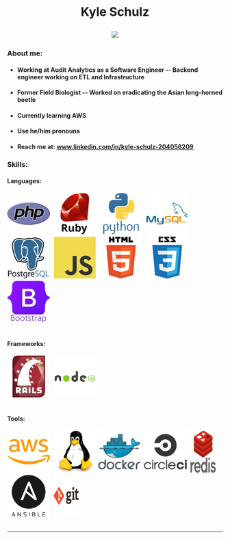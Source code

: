 # <p align='center'>Kyle Schulz</p>

  <p align="center">
  <a href="https://github.com/kylejschulz">
    <img src="https://img.shields.io/badge/Software Engineer%20-3B4252?style=for-the-badge"/>
  </a>
</p>

### About me:
- #### Working at Audit Analytics as a Software Engineer -- Backend engineer working on ETL and Infrastructure
- #### Former Field Biologist -- Worked on eradicating the Asian long-horned beetle
- #### Currently learning AWS
- #### Use he/him pronouns
- #### Reach me at: www.linkedin.com/in/kyle-schulz-204056209


### Skills: 

#### Languages:

<div>
  <img src="https://github.com/devicons/devicon/blob/master/icons/php/php-original.svg" title="PHP" alt="PHP" width="100" height="100"/>&nbsp;
  <img src="https://github.com/devicons/devicon/blob/master/icons/ruby/ruby-original-wordmark.svg" title="Ruby" alt="Ruby" width="100" height="100"/>&nbsp;
  <img src="https://github.com/devicons/devicon/blob/master/icons/python/python-original-wordmark.svg" title="Python" alt="Python" width="100" height="100"/>&nbsp;
  <img src="https://github.com/devicons/devicon/blob/master/icons/mysql/mysql-original-wordmark.svg" title="MySQL" alt="MySQL" width="100" height="100"/>&nbsp;
  <img src="https://github.com/devicons/devicon/blob/master/icons/postgresql/postgresql-original-wordmark.svg" title="PostgreSQL"  alt="PostgreSQL" width="100" height="100"/>&nbsp;
  <img src="https://github.com/devicons/devicon/blob/master/icons/javascript/javascript-original.svg" title="JavaScript" alt="JavaScript" width="100" height="100"/>&nbsp;
  <img src="https://github.com/devicons/devicon/blob/master/icons/html5/html5-original-wordmark.svg" title="Html5" alt="Html5" width="100" height="100"/>&nbsp;
  <img src="https://github.com/devicons/devicon/blob/master/icons/css3/css3-original-wordmark.svg" title="CSS3" alt="CSS3" width="100" height="100"/>&nbsp;
  <img src="https://github.com/devicons/devicon/blob/master/icons/bootstrap/bootstrap-original-wordmark.svg" title="Bootstrap" alt="Bootstrap" width="100" height="100"/>
</div>
<br>

#### Frameworks:
<div>
  <img src="https://github.com/devicons/devicon/blob/master/icons/rails/rails-original-wordmark.svg" title="Rails"  alt="Rails" width="100" height="100"/>&nbsp;
  <img src="https://github.com/devicons/devicon/blob/master/icons/nodejs/nodejs-original-wordmark.svg" title="NodeJS" alt="NodeJS" width="100" height="100"/>
</div>
  <br>

#### Tools:  
<div>
   <img src="https://github.com/devicons/devicon/blob/master/icons/amazonwebservices/amazonwebservices-plain-wordmark.svg" title="AWS" alt="AWS" width="100" height="100"/>&nbsp;
   <img src="https://github.com/devicons/devicon/blob/master/icons/linux/linux-original.svg" title="Linux" **alt="Linux" width="100" height="100"/>
   <img src="https://github.com/devicons/devicon/blob/master/icons/docker/docker-original-wordmark.svg" title="Docker"  alt="Docker" width="100" height="100"/>&nbsp;
   <img src="https://github.com/devicons/devicon/blob/master/icons/circleci/circleci-plain-wordmark.svg" title="CircleCI"  alt="CircleCI" width="100" height="100"/>&nbsp;
   <img src="https://github.com/devicons/devicon/blob/master/icons/redis/redis-original-wordmark.svg" title="Redis"  alt="Redis" width="60" height="100"/>&nbsp;
   <img src="https://github.com/devicons/devicon/blob/master/icons/ansible/ansible-original-wordmark.svg" title="Ansible"  alt="Ansible" width="100" height="100"/>&nbsp;
   <img src="https://github.com/devicons/devicon/blob/master/icons/git/git-original-wordmark.svg" title="Git" **alt="Git" width="60" height="100"/>
</div>
  
<br>
<hr>

